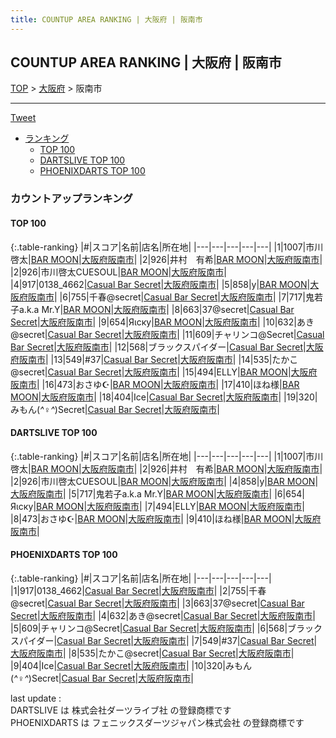 ```yaml
---
title: COUNTUP AREA RANKING | 大阪府 | 阪南市
---
```

## COUNTUP AREA RANKING | 大阪府 | 阪南市

[TOP](/darts/rank/) > [大阪府](/darts/rank/大阪府/) > 阪南市

___

<a href="https://twitter.com/share?ref_src=twsrc%5Etfw" data-text="COUNTUP AREA RANKING | 大阪府阪南市" class="twitter-share-button" data-hashtags="DARTSLIVE,PHOENIXDARTS,darts,ダーツ" data-show-count="false">Tweet</a>

* [ランキング](#カウントアップランキング)
    * [TOP 100](#top-100)
    * [DARTSLIVE TOP 100](#dartslive-top-100)
    * [PHOENIXDARTS TOP 100](#phoenixdarts-top-100)

### カウントアップランキング

#### TOP 100



{:.table-ranking}
|#|スコア|名前|店名|所在地|
|---|---|---|---|---|
|1|1007|<span class="rank-name-dl">市川啓太</span>|<a href="https://search.dartslive.com/jp/shop/a604a0ad99db28e3f454cb89828a1cfe">BAR MOON</a>|<a href="/darts/rank/大阪府/阪南市">大阪府阪南市</a>|
|2|926|<span class="rank-name-dl">井村　有希</span>|<a href="https://search.dartslive.com/jp/shop/a604a0ad99db28e3f454cb89828a1cfe">BAR MOON</a>|<a href="/darts/rank/大阪府/阪南市">大阪府阪南市</a>|
|2|926|<span class="rank-name-dl">市川啓太CUESOUL</span>|<a href="https://search.dartslive.com/jp/shop/a604a0ad99db28e3f454cb89828a1cfe">BAR MOON</a>|<a href="/darts/rank/大阪府/阪南市">大阪府阪南市</a>|
|4|917|<span class="rank-name-pd">0138_4662</span>|<a href="https://vs.phoenixdarts.com/jp/shop/shopDetailInfo/s_79629?s_seq=79629">Casual Bar Secret</a>|<a href="/darts/rank/大阪府/阪南市">大阪府阪南市</a>|
|5|858|<span class="rank-name-dl">y</span>|<a href="https://search.dartslive.com/jp/shop/a604a0ad99db28e3f454cb89828a1cfe">BAR MOON</a>|<a href="/darts/rank/大阪府/阪南市">大阪府阪南市</a>|
|6|755|<span class="rank-name-pd">千春@secret</span>|<a href="https://vs.phoenixdarts.com/jp/shop/shopDetailInfo/s_79629?s_seq=79629">Casual Bar Secret</a>|<a href="/darts/rank/大阪府/阪南市">大阪府阪南市</a>|
|7|717|<span class="rank-name-dl">鬼若子a.k.a Mr.Y</span>|<a href="https://search.dartslive.com/jp/shop/a604a0ad99db28e3f454cb89828a1cfe">BAR MOON</a>|<a href="/darts/rank/大阪府/阪南市">大阪府阪南市</a>|
|8|663|<span class="rank-name-pd">37@secret</span>|<a href="https://vs.phoenixdarts.com/jp/shop/shopDetailInfo/s_79629?s_seq=79629">Casual Bar Secret</a>|<a href="/darts/rank/大阪府/阪南市">大阪府阪南市</a>|
|9|654|<span class="rank-name-dl">Яιску</span>|<a href="https://search.dartslive.com/jp/shop/a604a0ad99db28e3f454cb89828a1cfe">BAR MOON</a>|<a href="/darts/rank/大阪府/阪南市">大阪府阪南市</a>|
|10|632|<span class="rank-name-pd">あき@secret</span>|<a href="https://vs.phoenixdarts.com/jp/shop/shopDetailInfo/s_79629?s_seq=79629">Casual Bar Secret</a>|<a href="/darts/rank/大阪府/阪南市">大阪府阪南市</a>|
|11|609|<span class="rank-name-pd">チャリンコ@Secret</span>|<a href="https://vs.phoenixdarts.com/jp/shop/shopDetailInfo/s_79629?s_seq=79629">Casual Bar Secret</a>|<a href="/darts/rank/大阪府/阪南市">大阪府阪南市</a>|
|12|568|<span class="rank-name-pd">ブラックスパイダー</span>|<a href="https://vs.phoenixdarts.com/jp/shop/shopDetailInfo/s_79629?s_seq=79629">Casual Bar Secret</a>|<a href="/darts/rank/大阪府/阪南市">大阪府阪南市</a>|
|13|549|<span class="rank-name-pd">#37</span>|<a href="https://vs.phoenixdarts.com/jp/shop/shopDetailInfo/s_79629?s_seq=79629">Casual Bar Secret</a>|<a href="/darts/rank/大阪府/阪南市">大阪府阪南市</a>|
|14|535|<span class="rank-name-pd">たかこ@secret</span>|<a href="https://vs.phoenixdarts.com/jp/shop/shopDetailInfo/s_79629?s_seq=79629">Casual Bar Secret</a>|<a href="/darts/rank/大阪府/阪南市">大阪府阪南市</a>|
|15|494|<span class="rank-name-dl">ELLY</span>|<a href="https://search.dartslive.com/jp/shop/a604a0ad99db28e3f454cb89828a1cfe">BAR MOON</a>|<a href="/darts/rank/大阪府/阪南市">大阪府阪南市</a>|
|16|473|<span class="rank-name-dl">おさゆ☪︎</span>|<a href="https://search.dartslive.com/jp/shop/a604a0ad99db28e3f454cb89828a1cfe">BAR MOON</a>|<a href="/darts/rank/大阪府/阪南市">大阪府阪南市</a>|
|17|410|<span class="rank-name-dl">ほね様</span>|<a href="https://search.dartslive.com/jp/shop/a604a0ad99db28e3f454cb89828a1cfe">BAR MOON</a>|<a href="/darts/rank/大阪府/阪南市">大阪府阪南市</a>|
|18|404|<span class="rank-name-pd">Ice</span>|<a href="https://vs.phoenixdarts.com/jp/shop/shopDetailInfo/s_79629?s_seq=79629">Casual Bar Secret</a>|<a href="/darts/rank/大阪府/阪南市">大阪府阪南市</a>|
|19|320|<span class="rank-name-pd">みもん(*^♀︎^*)Secret</span>|<a href="https://vs.phoenixdarts.com/jp/shop/shopDetailInfo/s_79629?s_seq=79629">Casual Bar Secret</a>|<a href="/darts/rank/大阪府/阪南市">大阪府阪南市</a>|


#### DARTSLIVE TOP 100



{:.table-ranking}
|#|スコア|名前|店名|所在地|
|---|---|---|---|---|
|1|1007|<span class="rank-name-dl">市川啓太</span>|<a href="https://search.dartslive.com/jp/shop/a604a0ad99db28e3f454cb89828a1cfe">BAR MOON</a>|<a href="/darts/rank/大阪府/阪南市">大阪府阪南市</a>|
|2|926|<span class="rank-name-dl">井村　有希</span>|<a href="https://search.dartslive.com/jp/shop/a604a0ad99db28e3f454cb89828a1cfe">BAR MOON</a>|<a href="/darts/rank/大阪府/阪南市">大阪府阪南市</a>|
|2|926|<span class="rank-name-dl">市川啓太CUESOUL</span>|<a href="https://search.dartslive.com/jp/shop/a604a0ad99db28e3f454cb89828a1cfe">BAR MOON</a>|<a href="/darts/rank/大阪府/阪南市">大阪府阪南市</a>|
|4|858|<span class="rank-name-dl">y</span>|<a href="https://search.dartslive.com/jp/shop/a604a0ad99db28e3f454cb89828a1cfe">BAR MOON</a>|<a href="/darts/rank/大阪府/阪南市">大阪府阪南市</a>|
|5|717|<span class="rank-name-dl">鬼若子a.k.a Mr.Y</span>|<a href="https://search.dartslive.com/jp/shop/a604a0ad99db28e3f454cb89828a1cfe">BAR MOON</a>|<a href="/darts/rank/大阪府/阪南市">大阪府阪南市</a>|
|6|654|<span class="rank-name-dl">Яιску</span>|<a href="https://search.dartslive.com/jp/shop/a604a0ad99db28e3f454cb89828a1cfe">BAR MOON</a>|<a href="/darts/rank/大阪府/阪南市">大阪府阪南市</a>|
|7|494|<span class="rank-name-dl">ELLY</span>|<a href="https://search.dartslive.com/jp/shop/a604a0ad99db28e3f454cb89828a1cfe">BAR MOON</a>|<a href="/darts/rank/大阪府/阪南市">大阪府阪南市</a>|
|8|473|<span class="rank-name-dl">おさゆ☪︎</span>|<a href="https://search.dartslive.com/jp/shop/a604a0ad99db28e3f454cb89828a1cfe">BAR MOON</a>|<a href="/darts/rank/大阪府/阪南市">大阪府阪南市</a>|
|9|410|<span class="rank-name-dl">ほね様</span>|<a href="https://search.dartslive.com/jp/shop/a604a0ad99db28e3f454cb89828a1cfe">BAR MOON</a>|<a href="/darts/rank/大阪府/阪南市">大阪府阪南市</a>|


#### PHOENIXDARTS TOP 100



{:.table-ranking}
|#|スコア|名前|店名|所在地|
|---|---|---|---|---|
|1|917|<span class="rank-name-pd">0138_4662</span>|<a href="https://vs.phoenixdarts.com/jp/shop/shopDetailInfo/s_79629?s_seq=79629">Casual Bar Secret</a>|<a href="/darts/rank/大阪府/阪南市">大阪府阪南市</a>|
|2|755|<span class="rank-name-pd">千春@secret</span>|<a href="https://vs.phoenixdarts.com/jp/shop/shopDetailInfo/s_79629?s_seq=79629">Casual Bar Secret</a>|<a href="/darts/rank/大阪府/阪南市">大阪府阪南市</a>|
|3|663|<span class="rank-name-pd">37@secret</span>|<a href="https://vs.phoenixdarts.com/jp/shop/shopDetailInfo/s_79629?s_seq=79629">Casual Bar Secret</a>|<a href="/darts/rank/大阪府/阪南市">大阪府阪南市</a>|
|4|632|<span class="rank-name-pd">あき@secret</span>|<a href="https://vs.phoenixdarts.com/jp/shop/shopDetailInfo/s_79629?s_seq=79629">Casual Bar Secret</a>|<a href="/darts/rank/大阪府/阪南市">大阪府阪南市</a>|
|5|609|<span class="rank-name-pd">チャリンコ@Secret</span>|<a href="https://vs.phoenixdarts.com/jp/shop/shopDetailInfo/s_79629?s_seq=79629">Casual Bar Secret</a>|<a href="/darts/rank/大阪府/阪南市">大阪府阪南市</a>|
|6|568|<span class="rank-name-pd">ブラックスパイダー</span>|<a href="https://vs.phoenixdarts.com/jp/shop/shopDetailInfo/s_79629?s_seq=79629">Casual Bar Secret</a>|<a href="/darts/rank/大阪府/阪南市">大阪府阪南市</a>|
|7|549|<span class="rank-name-pd">#37</span>|<a href="https://vs.phoenixdarts.com/jp/shop/shopDetailInfo/s_79629?s_seq=79629">Casual Bar Secret</a>|<a href="/darts/rank/大阪府/阪南市">大阪府阪南市</a>|
|8|535|<span class="rank-name-pd">たかこ@secret</span>|<a href="https://vs.phoenixdarts.com/jp/shop/shopDetailInfo/s_79629?s_seq=79629">Casual Bar Secret</a>|<a href="/darts/rank/大阪府/阪南市">大阪府阪南市</a>|
|9|404|<span class="rank-name-pd">Ice</span>|<a href="https://vs.phoenixdarts.com/jp/shop/shopDetailInfo/s_79629?s_seq=79629">Casual Bar Secret</a>|<a href="/darts/rank/大阪府/阪南市">大阪府阪南市</a>|
|10|320|<span class="rank-name-pd">みもん(*^♀︎^*)Secret</span>|<a href="https://vs.phoenixdarts.com/jp/shop/shopDetailInfo/s_79629?s_seq=79629">Casual Bar Secret</a>|<a href="/darts/rank/大阪府/阪南市">大阪府阪南市</a>|


<div class="footer border-top border-gray-light mt-5 pt-3 text-right text-gray">
    last update : <span style="font-weight: italic" id="foot_last_modified"></span><br />
    DARTSLIVE は 株式会社ダーツライブ社 の登録商標です<br />
    PHOENIXDARTS は フェニックスダーツジャパン株式会社 の登録商標です<br />
</div>

<script src="https://cdnjs.cloudflare.com/ajax/libs/jquery.tablesorter/2.31.3/js/jquery.tablesorter.min.js" integrity="sha512-qzgd5cYSZcosqpzpn7zF2ZId8f/8CHmFKZ8j7mU4OUXTNRd5g+ZHBPsgKEwoqxCtdQvExE5LprwwPAgoicguNg==" crossorigin="anonymous" referrerpolicy="no-referrer"></script>
<link rel="stylesheet" href="https://cdnjs.cloudflare.com/ajax/libs/jquery.tablesorter/2.31.3/css/theme.default.min.css" integrity="sha512-wghhOJkjQX0Lh3NSWvNKeZ0ZpNn+SPVXX1Qyc9OCaogADktxrBiBdKGDoqVUOyhStvMBmJQ8ZdMHiR3wuEq8+w==" crossorigin="anonymous" referrerpolicy="no-referrer" />
<script>
$(function() {
    $(".table-ranking").tablesorter({sortList:[[0, 0]]});
    $("#foot_last_modified").text(formatDate(new Date(document.lastModified), 'yyyy-MM-dd HH:mm:ss'));
});
</script>

<script async src="https://platform.twitter.com/widgets.js" charset="utf-8"></script>